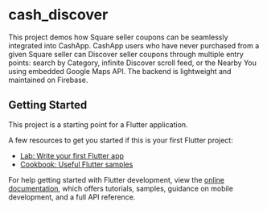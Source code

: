 # cash_discover

This project demos how Square seller coupons can be seamlessly integrated into CashApp. CashApp users who have never purchased from a given Square seller can Discover seller coupons through multiple entry points: search by Category, infinite Discover scroll feed, or the Nearby You using embedded Google Maps API. The backend is lightweight and maintained on Firebase.

## Getting Started

This project is a starting point for a Flutter application.

A few resources to get you started if this is your first Flutter project:

- [Lab: Write your first Flutter app](https://docs.flutter.dev/get-started/codelab)
- [Cookbook: Useful Flutter samples](https://docs.flutter.dev/cookbook)

For help getting started with Flutter development, view the
[online documentation](https://docs.flutter.dev/), which offers tutorials,
samples, guidance on mobile development, and a full API reference.
